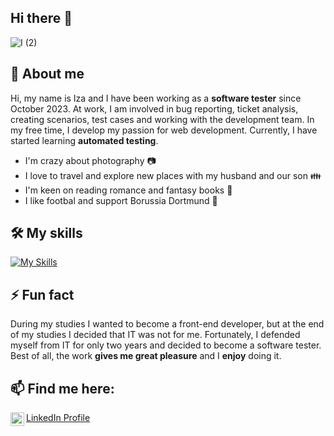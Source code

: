 ## Hi there 👋

<!--
**IzabelaPiatek/IzabelaPiatek** is a ✨ _special_ ✨ repository because its `README.md` (this file) appears on your GitHub profile.

Here are some ideas to get you started:

- 🔭 I’m currently working on ...
- 🌱 I’m currently learning ...
- 👯 I’m looking to collaborate on ...
- 🤔 I’m looking for help with ...
- 💬 Ask me about ...
- 📫 How to reach me: ...
- 😄 Pronouns: ...
- ⚡ Fun fact: ...
-->

![I (2)](https://github.com/IzabelaPiatek/IzabelaPiatek/assets/49453624/4963fcd1-302e-47cb-8fc6-3152df918868)

## 💬 About me
Hi, my name is Iza and I have been working as a **software tester** since October 2023. At work, I am involved in bug reporting, ticket analysis, creating scenarios, test cases and working with the development team. In my free time, I develop my passion for web development. Currently, I have started learning **automated testing**. 
- I'm crazy about photography  📷 
- I love to travel and explore new places with my husband and our son  👪
- I'm keen on reading romance and fantasy books 📖
- I like footbal and support Borussia Dortmund 💛

## 🛠️ My skills
[![My Skills](https://skillicons.dev/icons?i=cs,dotnet,visualstudio,html,css,js,bootstrap,postman,git,wordpress,selenium)](https://skillicons.dev)
## ⚡ Fun fact
During my studies I wanted to become a front-end developer, but at the end of my studies I decided that IT was not for me.
Fortunately, I defended myself from IT for only two years and decided to become a software tester. Best of all, the work **gives me great pleasure** and I **enjoy** doing it.

## 📫 Find me here: 
[LinkedIn Profile <img align="left" alt="Izabela Kaszuba LinkedIn" width="22px" src="https://cdn.jsdelivr.net/npm/simple-icons@v3/icons/linkedin.svg" />][linkedin]

[linkedin]: https://www.linkedin.com/in/izabela-kaszuba06/

<br /><br />
